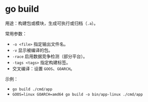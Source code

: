 # go build

用途：构建包或模块，生成可执行或归档（`.a`）。

常用参数：
- `-o <file>` 指定输出文件名。
- `-v` 显示被编译的包。
- `-race` 启用数据竞争检测（部分平台）。
- `-tags <tags>` 指定构建标签。
- 交叉编译：设置 `GOOS`、`GOARCH`。

示例：
- `go build ./cmd/app`
- `GOOS=linux GOARCH=amd64 go build -o bin/app-linux ./cmd/app`